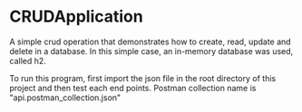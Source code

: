 # CRUDApplication
A simple crud operation that demonstrates how to create, read, update and delete in a database. In this simple case, an in-memory database was used, called h2.

To run this program, first import the json file in the root directory of this project and then test each end points. Postman collection name is "api.postman_collection.json"
